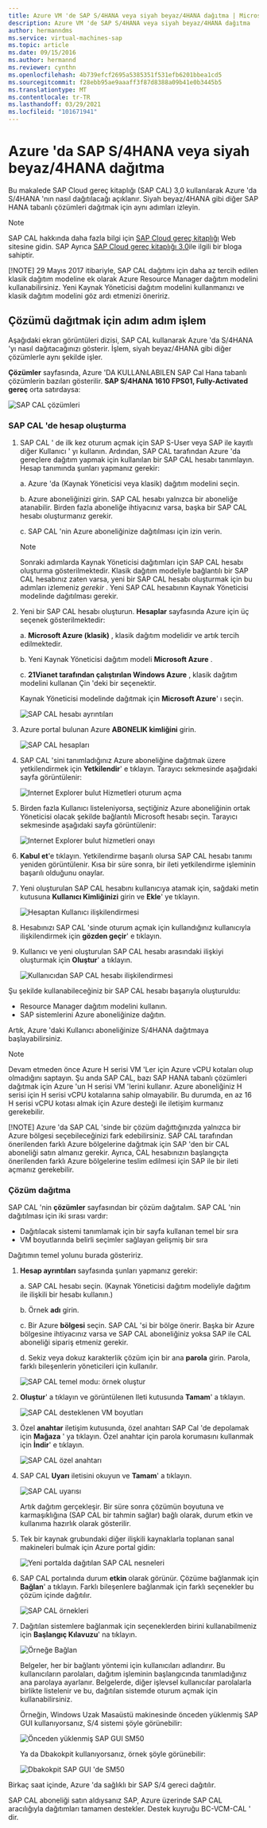 ```yaml
---
title: Azure VM 'de SAP S/4HANA veya siyah beyaz/4HANA dağıtma | Microsoft Docs
description: Azure VM 'de SAP S/4HANA veya siyah beyaz/4HANA dağıtma
author: hermanndms
ms.service: virtual-machines-sap
ms.topic: article
ms.date: 09/15/2016
ms.author: hermannd
ms.reviewer: cynthn
ms.openlocfilehash: 4b739efcf2695a5385351f531efb6201bbea1cd5
ms.sourcegitcommit: f28ebb95ae9aaaff3f87d8388a09b41e0b3445b5
ms.translationtype: MT
ms.contentlocale: tr-TR
ms.lasthandoff: 03/29/2021
ms.locfileid: "101671941"
---
```

# <a name="deploy-sap-s4hana-or-bw4hana-on-azure"></a>Azure 'da SAP S/4HANA veya siyah beyaz/4HANA dağıtma
Bu makalede SAP Cloud gereç kitaplığı (SAP CAL) 3,0 kullanılarak Azure 'da S/4HANA 'nın nasıl dağıtılacağı açıklanır. Siyah beyaz/4HANA gibi diğer SAP HANA tabanlı çözümleri dağıtmak için aynı adımları izleyin.

> [!NOTE]
> SAP CAL hakkında daha fazla bilgi için [SAP Cloud gereç kitaplığı](https://cal.sap.com/) Web sitesine gidin. SAP Ayrıca [SAP Cloud gereç kitaplığı 3,0](https://scn.sap.com/community/cloud-appliance-library/blog/2016/05/27/sap-cloud-appliance-library-30-came-with-a-new-user-experience)ile ilgili bir bloga sahiptir.
> 
> [!NOTE]
> 29 Mayıs 2017 itibariyle, SAP CAL dağıtımı için daha az tercih edilen klasik dağıtım modeline ek olarak Azure Resource Manager dağıtım modelini kullanabilirsiniz. Yeni Kaynak Yöneticisi dağıtım modelini kullanmanızı ve klasik dağıtım modelini göz ardı etmenizi öneririz.

## <a name="step-by-step-process-to-deploy-the-solution"></a>Çözümü dağıtmak için adım adım işlem

Aşağıdaki ekran görüntüleri dizisi, SAP CAL kullanarak Azure 'da S/4HANA 'yı nasıl dağıtacağınızı gösterir. İşlem, siyah beyaz/4HANA gibi diğer çözümlerle aynı şekilde işler.

**Çözümler** sayfasında, Azure 'DA KULLANıLABILEN SAP Cal Hana tabanlı çözümlerin bazıları gösterilir. **SAP S/4HANA 1610 FPS01, Fully-Activated gereç** orta satırdaysa:

![SAP CAL çözümleri](./media/cal-s4h/s4h-pic-1c.png)

### <a name="create-an-account-in-the-sap-cal"></a>SAP CAL 'de hesap oluşturma
1. SAP CAL ' de ilk kez oturum açmak için SAP S-User veya SAP ile kayıtlı diğer Kullanıcı ' yı kullanın. Ardından, SAP CAL tarafından Azure 'da gereçlere dağıtım yapmak için kullanılan bir SAP CAL hesabı tanımlayın. Hesap tanımında şunları yapmanız gerekir:

    a. Azure 'da (Kaynak Yöneticisi veya klasik) dağıtım modelini seçin.

    b. Azure aboneliğinizi girin. SAP CAL hesabı yalnızca bir aboneliğe atanabilir. Birden fazla aboneliğe ihtiyacınız varsa, başka bir SAP CAL hesabı oluşturmanız gerekir.

    c. SAP CAL 'nin Azure aboneliğinize dağıtılması için izin verin.

   > [!NOTE]
   >  Sonraki adımlarda Kaynak Yöneticisi dağıtımları için SAP CAL hesabı oluşturma gösterilmektedir. Klasik dağıtım modeliyle bağlantılı bir SAP CAL hesabınız zaten varsa, yeni bir SAP CAL hesabı oluşturmak için bu adımları izlemeniz *gerekir* . Yeni SAP CAL hesabının Kaynak Yöneticisi modelinde dağıtılması gerekir.

1. Yeni bir SAP CAL hesabı oluşturun. **Hesaplar** sayfasında Azure için üç seçenek gösterilmektedir: 

    a. **Microsoft Azure (klasik)** , klasik dağıtım modelidir ve artık tercih edilmektedir.

    b. Yeni Kaynak Yöneticisi dağıtım modeli **Microsoft Azure** .

    c. **21Vianet tarafından çalıştırılan Windows Azure** , klasik dağıtım modelini kullanan Çin 'deki bir seçenektir.

    Kaynak Yöneticisi modelinde dağıtmak için **Microsoft Azure**' ı seçin.

    ![SAP CAL hesabı ayrıntıları](./media/cal-s4h/s4h-pic-2a.png)

1. Azure portal bulunan Azure **ABONELIK kimliğini** girin.

   ![SAP CAL hesapları](./media/cal-s4h/s4h-pic3c.png)

1. SAP CAL 'sini tanımladığınız Azure aboneliğine dağıtmak üzere yetkilendirmek için **Yetkilendir**' e tıklayın. Tarayıcı sekmesinde aşağıdaki sayfa görüntülenir:

   ![Internet Explorer bulut Hizmetleri oturum açma](./media/cal-s4h/s4h-pic4c.png)

1. Birden fazla Kullanıcı listeleniyorsa, seçtiğiniz Azure aboneliğinin ortak Yöneticisi olacak şekilde bağlantılı Microsoft hesabı seçin. Tarayıcı sekmesinde aşağıdaki sayfa görüntülenir:

   ![Internet Explorer bulut hizmetleri onayı](./media/cal-s4h/s4h-pic5a.png)

1. **Kabul et**'e tıklayın. Yetkilendirme başarılı olursa SAP CAL hesabı tanımı yeniden görüntülenir. Kısa bir süre sonra, bir ileti yetkilendirme işleminin başarılı olduğunu onaylar.

1. Yeni oluşturulan SAP CAL hesabını kullanıcıya atamak için, sağdaki metin kutusuna **Kullanıcı Kimliğinizi** girin ve **Ekle**' ye tıklayın.

   ![Hesaptan Kullanıcı ilişkilendirmesi](./media/cal-s4h/s4h-pic8a.png)

1. Hesabınızı SAP CAL 'sinde oturum açmak için kullandığınız kullanıcıyla ilişkilendirmek için **gözden geçir**' e tıklayın. 
 
1. Kullanıcı ve yeni oluşturulan SAP CAL hesabı arasındaki ilişkiyi oluşturmak için **Oluştur**' a tıklayın.

   ![Kullanıcıdan SAP CAL hesabı ilişkilendirmesi](./media/cal-s4h/s4h-pic9b.png)

Şu şekilde kullanabileceğiniz bir SAP CAL hesabı başarıyla oluşturuldu:

- Resource Manager dağıtım modelini kullanın.
- SAP sistemlerini Azure aboneliğinize dağıtın.

Artık, Azure 'daki Kullanıcı aboneliğinize S/4HANA dağıtmaya başlayabilirsiniz.

> [!NOTE]
> Devam etmeden önce Azure H serisi VM 'Ler için Azure vCPU kotaları olup olmadığını saptayın. Şu anda SAP CAL, bazı SAP HANA tabanlı çözümleri dağıtmak için Azure 'un H serisi VM 'lerini kullanır. Azure aboneliğiniz H serisi için H serisi vCPU kotalarına sahip olmayabilir. Bu durumda, en az 16 H serisi vCPU kotası almak için Azure desteği ile iletişim kurmanız gerekebilir.
> 
> [!NOTE]
> Azure 'da SAP CAL 'sinde bir çözüm dağıttığınızda yalnızca bir Azure bölgesi seçebileceğinizi fark edebilirsiniz. SAP CAL tarafından önerilenden farklı Azure bölgelerine dağıtmak için SAP 'den bir CAL aboneliği satın almanız gerekir. Ayrıca, CAL hesabınızın başlangıçta önerilenden farklı Azure bölgelerine teslim edilmesi için SAP ile bir ileti açmanız gerekebilir.

### <a name="deploy-a-solution"></a>Çözüm dağıtma

SAP CAL 'nin **çözümler** sayfasından bir çözüm dağıtalım. SAP CAL 'nin dağıtılması için iki sırası vardır:

- Dağıtılacak sistemi tanımlamak için bir sayfa kullanan temel bir sıra
- VM boyutlarında belirli seçimler sağlayan gelişmiş bir sıra 

Dağıtımın temel yolunu burada gösteririz.

1. **Hesap ayrıntıları** sayfasında şunları yapmanız gerekir:

    a. SAP CAL hesabı seçin. (Kaynak Yöneticisi dağıtım modeliyle dağıtım ile ilişkili bir hesabı kullanın.)

    b. Örnek **adı** girin.

    c. Bir Azure **bölgesi** seçin. SAP CAL 'si bir bölge önerir. Başka bir Azure bölgesine ihtiyacınız varsa ve SAP CAL aboneliğiniz yoksa SAP ile CAL aboneliği sipariş etmeniz gerekir.

    d. Sekiz veya dokuz karakterlik çözüm için bir ana **parola** girin. Parola, farklı bileşenlerin yöneticileri için kullanılır.

   ![SAP CAL temel modu: örnek oluştur](./media/cal-s4h/s4h-pic10a.png)

1. **Oluştur**' a tıklayın ve görüntülenen Ileti kutusunda **Tamam**' a tıklayın.

   ![SAP CAL desteklenen VM boyutları](./media/cal-s4h/s4h-pic10b.png)

1. Özel **anahtar** iletişim kutusunda, özel anahtarı SAP Cal 'de depolamak için **Mağaza** ' ya tıklayın. Özel anahtar için parola korumasını kullanmak için **İndir**' e tıklayın. 

   ![SAP CAL özel anahtarı](./media/cal-s4h/s4h-pic10c.png)

1. SAP CAL **Uyarı** iletisini okuyun ve **Tamam**' a tıklayın.

   ![SAP CAL uyarısı](./media/cal-s4h/s4h-pic10d.png)

    Artık dağıtım gerçekleşir. Bir süre sonra çözümün boyutuna ve karmaşıklığına (SAP CAL bir tahmin sağlar) bağlı olarak, durum etkin ve kullanıma hazırlık olarak gösterilir.

1. Tek bir kaynak grubundaki diğer ilişkili kaynaklarla toplanan sanal makineleri bulmak için Azure portal gidin: 

   ![Yeni portalda dağıtılan SAP CAL nesneleri](./media/cal-s4h/sapcaldeplyment_portalview.png)

1. SAP CAL portalında durum **etkin** olarak görünür. Çözüme bağlanmak için **Bağlan**' a tıklayın. Farklı bileşenlere bağlanmak için farklı seçenekler bu çözüm içinde dağıtılır.

   ![SAP CAL örnekleri](./media/cal-s4h/active_solution.png)

1. Dağıtılan sistemlere bağlanmak için seçeneklerden birini kullanabilmeniz için **Başlangıç Kılavuzu**' na tıklayın. 

   ![Örneğe Bağlan](./media/cal-s4h/connect_to_solution.png)

    Belgeler, her bir bağlantı yöntemi için kullanıcıları adlandırır. Bu kullanıcıların parolaları, dağıtım işleminin başlangıcında tanımladığınız ana parolaya ayarlanır. Belgelerde, diğer işlevsel kullanıcılar parolalarla birlikte listelenir ve bu, dağıtılan sistemde oturum açmak için kullanabilirsiniz. 

    Örneğin, Windows Uzak Masaüstü makinesinde önceden yüklenmiş SAP GUI kullanıyorsanız, S/4 sistemi şöyle görünebilir:

   ![Önceden yüklenmiş SAP GUI SM50](./media/cal-s4h/gui_sm50.png)

    Ya da Dbakokpit kullanıyorsanız, örnek şöyle görünebilir:

   ![Dbakokpit SAP GUI 'de SM50](./media/cal-s4h/dbacockpit.png)

Birkaç saat içinde, Azure 'da sağlıklı bir SAP S/4 gereci dağıtılır.

SAP CAL aboneliği satın aldıysanız SAP, Azure üzerinde SAP CAL aracılığıyla dağıtımları tamamen destekler. Destek kuyruğu BC-VCM-CAL ' dir.







